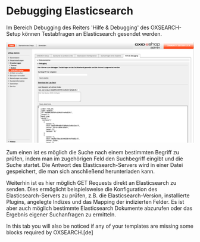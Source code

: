 # Debugging Elasticsearch

Im Bereich Debugging des Reiters 'Hilfe & Debugging' des OXSEARCH-Setup können Testabfragen an Elasticsearch gesendet werden.

![Debugging](img/oxsearch_debug.png)

Zum einen ist es möglich die Suche nach einem bestimmten Begriff zu prüfen, indem man im zugehörigen Feld den Suchbegriff eingibt und die Suche startet.
Die Antwort des Elasticsearch-Servers wird in einer Datei gespeichert, die man sich anschließend herunterladen kann.

Weiterhin ist es hier möglich GET Requests direkt an Elasticsearch zu senden.
Dies ermöglicht beispielsweise die Konfiguration des Elasticsearch-Servers zu prüfen,
z.B. die Elasticsearch-Version, installierte Plugins, angelegte Indizes und das Mapping der indizierten Felder.
Es ist aber auch möglich bestimmte Elasticsearch Dokumente abzurufen oder das Ergebnis eigener Suchanfragen zu ermitteln.

In this tab you will also be noticed if any of your templates are missing some blocks required by OXSEARCH.[de]




